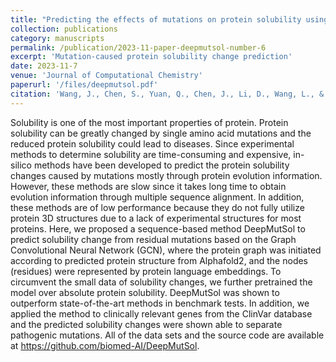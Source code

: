 ```yaml
---
title: "Predicting the effects of mutations on protein solubility using graph convolution network and protein language model representation"
collection: publications
category: manuscripts
permalink: /publication/2023-11-paper-deepmutsol-number-6
excerpt: 'Mutation-caused protein solubility change prediction'
date: 2023-11-7
venue: 'Journal of Computational Chemistry'
paperurl: '/files/deepmutsol.pdf'
citation: 'Wang, J., Chen, S., Yuan, Q., Chen, J., Li, D., Wang, L., & Yang, Y. (2024). Predicting the effects of mutations on protein solubility using graph convolution network and protein language model representation. Journal of Computational Chemistry, 45(8), 436-445.'
---
```


Solubility is one of the most important properties of protein. Protein solubility can be greatly changed by single amino acid mutations and the reduced protein solubility could lead to diseases. Since experimental methods to determine solubility are time-consuming and expensive, in-silico methods have been developed to predict the protein solubility changes caused by mutations mostly through protein evolution information. However, these methods are slow since it takes long time to obtain evolution information through multiple sequence alignment. In addition, these methods are of low performance because they do not fully utilize protein 3D structures due to a lack of experimental structures for most proteins. Here, we proposed a sequence-based method DeepMutSol to predict solubility change from residual mutations based on the Graph Convolutional Neural Network (GCN), where the protein graph was initiated according to predicted protein structure from Alphafold2, and the nodes (residues) were represented by protein language embeddings. To circumvent the small data of solubility changes, we further pretrained the model over absolute protein solubility. DeepMutSol was shown to outperform state-of-the-art methods in benchmark tests. In addition, we applied the method to clinically relevant genes from the ClinVar database and the predicted solubility changes were shown able to separate pathogenic mutations. All of the data sets and the source code are available at https://github.com/biomed-AI/DeepMutSol.
